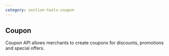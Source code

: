 ```yaml
---
category: section-tools-coupon
---
```

## Coupon

Coupon API allows merchants to create coupons for discounts, promotions and special offers.